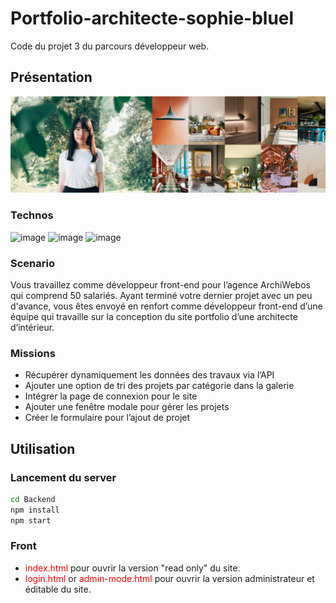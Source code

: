 # Portfolio-architecte-sophie-bluel
Code du projet 3 du parcours développeur web.
## Présentation
![Image de Sophie Bluele et crtaines de ses créations](Readme-images/sophie-bluel.png)

### Technos
![image](https://img.shields.io/badge/HTML5-E34F26?style=for-the-badge&logo=html5&logoColor=white)
![image](https://img.shields.io/badge/CSS3-1572B6?style=for-the-badge&logo=css3&logoColor=white)
![image](https://img.shields.io/badge/JavaScript-323330?style=for-the-badge&logo=javascript&logoColor=F7DF1E)

### Scenario 
Vous travaillez comme développeur front-end pour l’agence ArchiWebos qui comprend 50 salariés. 
Ayant terminé votre dernier projet avec un peu d'avance, vous êtes envoyé en renfort comme développeur front-end d’une équipe qui travaille sur la conception du site portfolio d’une architecte d’intérieur.

### Missions
+ Récupérer dynamiquement les données des travaux via l’API
+ Ajouter une option de tri des projets par catégorie dans la galerie
+ Intégrer la page de connexion pour le site
+ Ajouter une fenêtre modale pour gérer les projets
+ Créer le formulaire pour l’ajout de projet

## Utilisation
### Lancement du server
```bash
cd Backend
npm install
npm start
```
### Front
+ <span style="color:red;">index.html</span> pour ouvrir la version "read only" du site.
+ <span style="color:red;">login.html</span> or <span style="color:red;">admin-mode.html</span> pour ouvrir la version administrateur et éditable du site.
